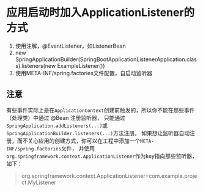# 应用启动时加入ApplicationListener的方式

1. 使用注解，@EventListener，如ListenerBean
2. new SpringApplicationBuilder(SpringBootApplicationListenerApplication.class).listeners(new ExampleListener())
3. 使用META-INF/spring.factories文件配置，自启动监听器

## 注意

有些事件实际上是在`ApplicationContext`创建前触发的，所以你不能在那些事件（处理类）中通过 @Bean 注册监听器，
只能通过`SpringApplication.addListeners(...)`或`SpringApplicationBuilder.listeners(...)`方法注册。
如果想让监听器自动注册，而不关心应用的创建方式，你可以在工程中添加一个`META-INF/spring.factories`文件，
并使用`org.springframework.context.ApplicationListener`作为key指向那些监听器，如下：

> org.springframework.context.ApplicationListener=com.example.project.MyListener

